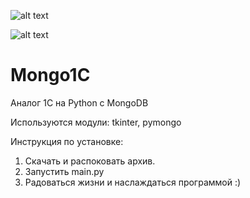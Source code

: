 ![alt text]("Functions.png")

![alt text]("Main_Preview.png")

# Mongo1C
Аналог 1С на Python с MongoDB

Используются модули:
tkinter, pymongo

Инструкция по установке:
1. Скачать и распоковать архив.
2. Запустить main.py
3. Радоваться жизни и наслаждаться программой :)
